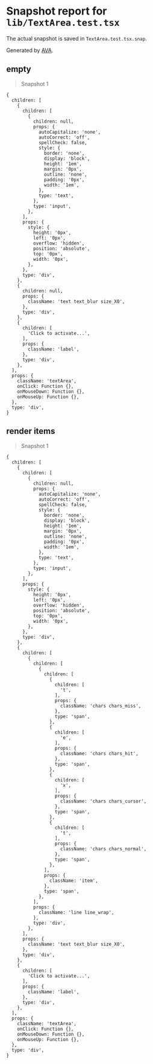 # Snapshot report for `lib/TextArea.test.tsx`

The actual snapshot is saved in `TextArea.test.tsx.snap`.

Generated by [AVA](https://avajs.dev).

## empty

> Snapshot 1

    {
      children: [
        {
          children: [
            {
              children: null,
              props: {
                autoCapitalize: 'none',
                autoCorrect: 'off',
                spellCheck: false,
                style: {
                  border: 'none',
                  display: 'block',
                  height: '1em',
                  margin: '0px',
                  outline: 'none',
                  padding: '0px',
                  width: '1em',
                },
                type: 'text',
              },
              type: 'input',
            },
          ],
          props: {
            style: {
              height: '0px',
              left: '0px',
              overflow: 'hidden',
              position: 'absolute',
              top: '0px',
              width: '0px',
            },
          },
          type: 'div',
        },
        {
          children: null,
          props: {
            className: 'text text_blur size_X0',
          },
          type: 'div',
        },
        {
          children: [
            'Click to activate...',
          ],
          props: {
            className: 'label',
          },
          type: 'div',
        },
      ],
      props: {
        className: 'textArea',
        onClick: Function {},
        onMouseDown: Function {},
        onMouseUp: Function {},
      },
      type: 'div',
    }

## render items

> Snapshot 1

    {
      children: [
        {
          children: [
            {
              children: null,
              props: {
                autoCapitalize: 'none',
                autoCorrect: 'off',
                spellCheck: false,
                style: {
                  border: 'none',
                  display: 'block',
                  height: '1em',
                  margin: '0px',
                  outline: 'none',
                  padding: '0px',
                  width: '1em',
                },
                type: 'text',
              },
              type: 'input',
            },
          ],
          props: {
            style: {
              height: '0px',
              left: '0px',
              overflow: 'hidden',
              position: 'absolute',
              top: '0px',
              width: '0px',
            },
          },
          type: 'div',
        },
        {
          children: [
            {
              children: [
                {
                  children: [
                    {
                      children: [
                        't',
                      ],
                      props: {
                        className: 'chars chars_miss',
                      },
                      type: 'span',
                    },
                    {
                      children: [
                        'e',
                      ],
                      props: {
                        className: 'chars chars_hit',
                      },
                      type: 'span',
                    },
                    {
                      children: [
                        'x',
                      ],
                      props: {
                        className: 'chars chars_cursor',
                      },
                      type: 'span',
                    },
                    {
                      children: [
                        't',
                      ],
                      props: {
                        className: 'chars chars_normal',
                      },
                      type: 'span',
                    },
                  ],
                  props: {
                    className: 'item',
                  },
                  type: 'span',
                },
              ],
              props: {
                className: 'line line_wrap',
              },
              type: 'div',
            },
          ],
          props: {
            className: 'text text_blur size_X0',
          },
          type: 'div',
        },
        {
          children: [
            'Click to activate...',
          ],
          props: {
            className: 'label',
          },
          type: 'div',
        },
      ],
      props: {
        className: 'textArea',
        onClick: Function {},
        onMouseDown: Function {},
        onMouseUp: Function {},
      },
      type: 'div',
    }
